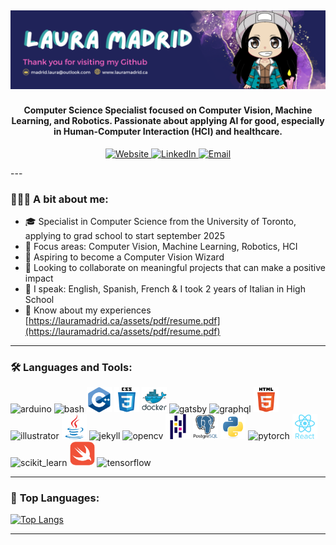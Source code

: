 ## ![Welcome Banner](welcomeBanner.png)
<h4 align="center">Computer Science Specialist focused on Computer Vision, Machine Learning, and Robotics. Passionate about applying AI for good, especially in Human-Computer Interaction (HCI) and healthcare.</h4>
<p align="center">
  <a href="https://www.lauramadrid.ca/">
    <img src="https://img.shields.io/badge/Website-Visit%20Here-%234CAF50?style=for-the-badge&logo=globe&logoColor=white" alt="Website"/>
  </a>
  <a href="https://www.linkedin.com/in/laura-madrid/">
    <img src="https://img.shields.io/badge/LinkedIn-Connect-blue?style=for-the-badge&logo=linkedin&logoColor=white" alt="LinkedIn"/>
  </a>
  <a href="mailto:madrid.laura@outlook.com">
    <img src="https://img.shields.io/badge/Email-Contact-red?style=for-the-badge&logo=maildotru&logoColor=white" alt="Email"/>
  </a>
</p>
---

### 👩🏻‍💻 A bit about me:
- 🎓 Specialist in Computer Science from the University of Toronto, applying to grad school to start september 2025
- 🤖 Focus areas: Computer Vision, Machine Learning, Robotics, HCI
- 🚀 Aspiring to become a Computer Vision Wizard
- 🤝 Looking to collaborate on meaningful projects that can make a positive impact
- 💬 I speak: English, Spanish, French & I took 2 years of Italian in High School 
- 📄 Know about my experiences [https://lauramadrid.ca/assets/pdf/resume.pdf](https://lauramadrid.ca/assets/pdf/resume.pdf)

---

### 🛠 **Languages and Tools:**
<p align="left"> 
  <img src="https://cdn.worldvectorlogo.com/logos/arduino-1.svg" alt="arduino" width="40" height="40"/> 
  <img src="https://www.vectorlogo.zone/logos/gnu_bash/gnu_bash-icon.svg" alt="bash" width="40" height="40"/> 
  <img src="https://raw.githubusercontent.com/devicons/devicon/master/icons/cplusplus/cplusplus-original.svg" alt="cplusplus" width="40" height="40"/> 
  <img src="https://raw.githubusercontent.com/devicons/devicon/master/icons/css3/css3-original-wordmark.svg" alt="css3" width="40" height="40"/> 
  <img src="https://raw.githubusercontent.com/devicons/devicon/master/icons/docker/docker-original-wordmark.svg" alt="docker" width="40" height="40"/> 
  <img src="https://www.vectorlogo.zone/logos/gatsbyjs/gatsbyjs-icon.svg" alt="gatsby" width="40" height="40"/> 
  <img src="https://www.vectorlogo.zone/logos/graphql/graphql-icon.svg" alt="graphql" width="40" height="40"/> 
  <img src="https://raw.githubusercontent.com/devicons/devicon/master/icons/html5/html5-original-wordmark.svg" alt="html5" width="40" height="40"/> 
  <img src="https://www.vectorlogo.zone/logos/adobe_illustrator/adobe_illustrator-icon.svg" alt="illustrator" width="40" height="40"/> 
  <img src="https://raw.githubusercontent.com/devicons/devicon/master/icons/java/java-original.svg" alt="java" width="40" height="40"/> 
  <img src="https://www.vectorlogo.zone/logos/jekyllrb/jekyllrb-icon.svg" alt="jekyll" width="40" height="40"/> 
  <img src="https://www.vectorlogo.zone/logos/opencv/opencv-icon.svg" alt="opencv" width="40" height="40"/> 
  <img src="https://raw.githubusercontent.com/devicons/devicon/2ae2a900d2f041da66e950e4d48052658d850630/icons/pandas/pandas-original.svg" alt="pandas" width="40" height="40"/> 
  <img src="https://raw.githubusercontent.com/devicons/devicon/master/icons/postgresql/postgresql-original-wordmark.svg" alt="postgresql" width="40" height="40"/> 
  <img src="https://raw.githubusercontent.com/devicons/devicon/master/icons/python/python-original.svg" alt="python" width="40" height="40"/> 
  <img src="https://www.vectorlogo.zone/logos/pytorch/pytorch-icon.svg" alt="pytorch" width="40" height="40"/> 
  <img src="https://raw.githubusercontent.com/devicons/devicon/master/icons/react/react-original-wordmark.svg" alt="react" width="40" height="40"/> 
  <img src="https://upload.wikimedia.org/wikipedia/commons/0/05/Scikit_learn_logo_small.svg" alt="scikit_learn" width="40" height="40"/> 
  <img src="https://raw.githubusercontent.com/devicons/devicon/master/icons/swift/swift-original.svg" alt="swift" width="40" height="40"/> 
  <img src="https://www.vectorlogo.zone/logos/tensorflow/tensorflow-icon.svg" alt="tensorflow" width="40" height="40"/> 
</p>

---

### 🌟 **Top Languages:**
[![Top Langs](https://github-readme-stats.vercel.app/api/top-langs/?username=laura05010&count_private=true&include_all_commits=true&layout=compact&show_icons=true&title_color=FFFFFF&text_color=C7EDE6&bg_color=DEG,1E0B34,37174D,4A2068,6C348F)](https://github.com/laura05010/github-readme-stats)

---
